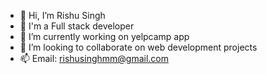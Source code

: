 - 👋 Hi, I’m Rishu Singh
- 👀 I'm a Full stack developer
- 🌱 I’m currently working on yelpcamp app
- 💞️ I’m looking to collaborate on web development projects
- 📫 Email: rishusinghmm@gmail.com
